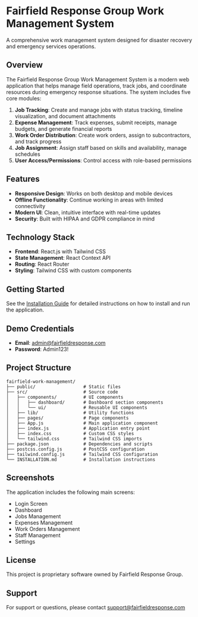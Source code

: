 # Fairfield Response Group Work Management System

A comprehensive work management system designed for disaster recovery and emergency services operations.

## Overview

The Fairfield Response Group Work Management System is a modern web application that helps manage field operations, track jobs, and coordinate resources during emergency response situations. The system includes five core modules:

1. **Job Tracking**: Create and manage jobs with status tracking, timeline visualization, and document attachments
2. **Expense Management**: Track expenses, submit receipts, manage budgets, and generate financial reports
3. **Work Order Distribution**: Create work orders, assign to subcontractors, and track progress
4. **Job Assignment**: Assign staff based on skills and availability, manage schedules
5. **User Access/Permissions**: Control access with role-based permissions

## Features

- **Responsive Design**: Works on both desktop and mobile devices
- **Offline Functionality**: Continue working in areas with limited connectivity
- **Modern UI**: Clean, intuitive interface with real-time updates
- **Security**: Built with HIPAA and GDPR compliance in mind

## Technology Stack

- **Frontend**: React.js with Tailwind CSS
- **State Management**: React Context API
- **Routing**: React Router
- **Styling**: Tailwind CSS with custom components

## Getting Started

See the [Installation Guide](./INSTALLATION.md) for detailed instructions on how to install and run the application.

## Demo Credentials

- **Email**: admin@fairfieldresponse.com
- **Password**: Admin123!

## Project Structure

```
fairfield-work-management/
├── public/                  # Static files
├── src/                     # Source code
│   ├── components/          # UI components
│   │   ├── dashboard/       # Dashboard section components
│   │   └── ui/              # Reusable UI components
│   ├── lib/                 # Utility functions
│   ├── pages/               # Page components
│   ├── App.js               # Main application component
│   ├── index.js             # Application entry point
│   ├── index.css            # Custom CSS styles
│   └── tailwind.css         # Tailwind CSS imports
├── package.json             # Dependencies and scripts
├── postcss.config.js        # PostCSS configuration
├── tailwind.config.js       # Tailwind CSS configuration
└── INSTALLATION.md          # Installation instructions
```

## Screenshots

The application includes the following main screens:
- Login Screen
- Dashboard
- Jobs Management
- Expenses Management
- Work Orders Management
- Staff Management
- Settings

## License

This project is proprietary software owned by Fairfield Response Group.

## Support

For support or questions, please contact support@fairfieldresponse.com
